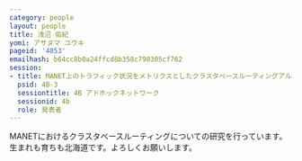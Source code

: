 ```yaml
---
category: people
layout: people
title: 浅沼 佑紀
yomi: アサヌマ ユウキ
pageid: '4053'
emailhash: b64cc8b0a24ffcd8b358c790305cf762
session:
- title: MANET上のトラフィック状況をメトリクスとしたクラスタベースルーティングアルゴリズムの提案
  psid: 4B-3
  sessiontitle: 4B アドホックネットワーク
  sessionid: 4b
  role: 発表者
---
```

MANETにおけるクラスタベースルーティングについての研究を行っています。
生まれも育ちも北海道です。よろしくお願いします。